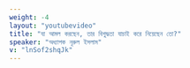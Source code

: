 ```yaml
---
weight: -4
layout: "youtubevideo"
title: "যা আমল করছেন, তার বিশুদ্ধতা যাচাই করে নিয়েছেন তো?"
speaker: "অধ্যাপক নূরুল ইসলাম"
v: "lnSof2shqJk"
---
```

